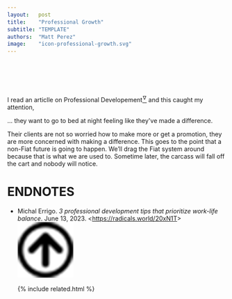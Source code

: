 ```yaml
---
layout:   post
title:    "Professional Growth"
subtitle: "TEMPLATE"
authors:  "Matt Perez"
image:    "icon-professional-growth.svg"
---
```


<div style="display:none;">
 <p>A non-<span class='_paradigm'>Fiat</span> future is going to happen. We&rsquo;ll drag the <span class='_paradigm'>Fiat</span> system around for a while and the the carcass will fall off the cart and nobody will notice.</p>
</div>

<h1>&nbsp;</h1>
 <p>I read an articlle on Professional Developement<a href="#en01"><sup id="bm01">&hairsp;&nabla;&hairsp;</sup></a> and this caught my attention,</p>
 <p class='_citation'>&hellip; they want to go to bed at night feeling like they've made a difference.</p>
 <p>Their clients are not so worried how to make more or get a promotion, they are more concerned with making a difference. This goes to the point that a non-<span class='_paradigm'>Fiat</span> future is going to happen. We&rsquo;ll drag the <span class='_paradigm'>Fiat</span> system around because that is what we are used to. Sometime later, the carcass will fall off the cart and nobody will notice.</p>

<h1 class="_section">ENDNOTES</h1>
 <ul>
  <li id="en01">
   <p class="_list-item">
    Michal Errigo.
    <em>3 professional development tips that prioritize work-life balance</em>.
    June 13, 2023.
    &lt;<a href="https://radicals.world/20xN1T" target="_blank">https://radicals.world/20xN1T</a>&gt;
    <a class="_uparrow" href="#bm01"><img src="/assets/img/arrow-up-icon.png"></a>
   </p>
  </li>

{% include related.html %}